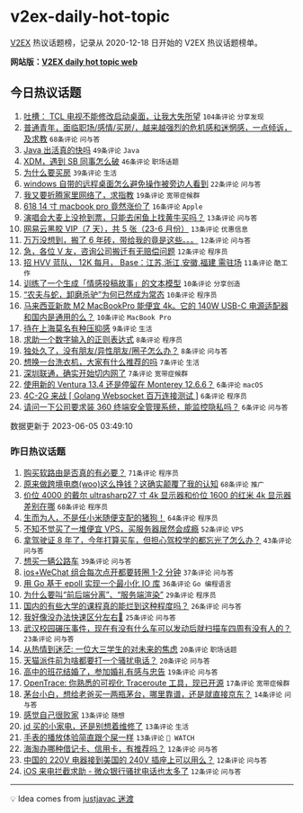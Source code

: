 # v2ex-daily-hot-topic

[V2EX](https://www.v2ex.com/) 热议话题榜，记录从 2020-12-18 日开始的 V2EX 热议话题榜单。

**网站版：[V2EX daily hot topic web](https://boojack.github.io/v2ex-daily-hot-topic-web/)**

## 今日热议话题

<!-- TODAY BEGIN -->

1. [吐槽： TCL 电视不能修改启动桌面，让我大失所望](https://www.v2ex.com/t/945781) `104条评论` `分享发现`
1. [普通青年，面临职场/感情/买房/，越来越强烈的危机感和迷惘感，一点倾诉，及求教](https://www.v2ex.com/t/945791) `68条评论` `问与答`
1. [Java 出活真的快吗](https://www.v2ex.com/t/945809) `49条评论` `Java`
1. [XDM，遇到 SB 同事怎么破](https://www.v2ex.com/t/945806) `46条评论` `职场话题`
1. [为什么要买房](https://www.v2ex.com/t/945852) `39条评论` `生活`
1. [windows 自带的远程桌面怎么避免操作被旁边人看到](https://www.v2ex.com/t/945823) `22条评论` `问与答`
1. [我又要折腾家里网络了，求指教](https://www.v2ex.com/t/945818) `19条评论` `宽带症候群`
1. [618 14 寸 macbook pro 竟然涨价了](https://www.v2ex.com/t/945815) `16条评论` `Apple`
1. [演唱会大麦上没抢到票，只能去闲鱼上找黄牛买吗？](https://www.v2ex.com/t/945802) `13条评论` `问与答`
1. [网易云黑胶 VIP（7 天），共 5 张（23-6 月份）](https://www.v2ex.com/t/945799) `13条评论` `优惠信息`
1. [万万没想到，搬了 6 年砖，带给我的竟是这些。。。](https://www.v2ex.com/t/945854) `12条评论` `问与答`
1. [急，各位 V 友，咨询公司搬迁有无赔偿问题](https://www.v2ex.com/t/945808) `12条评论` `程序员`
1. [招 HVV 蓝队， 12K 每月， Base：江苏,浙江,安徽,福建 需驻场](https://www.v2ex.com/t/945841) `11条评论` `酷工作`
1. [训练了一个生成「情感投稿故事」的文本模型](https://www.v2ex.com/t/945834) `10条评论` `分享创造`
1. [“农夫与蛇，卸磨杀驴”为何已然成为常态](https://www.v2ex.com/t/945794) `10条评论` `程序员`
1. [马来西亚新款 M2 MacBookPro 能便宜 4k。它的 140W USB-C 电源适配器和国内是通用的么？](https://www.v2ex.com/t/945780) `10条评论` `MacBook Pro`
1. [待在上海莫名有种压抑感](https://www.v2ex.com/t/945801) `9条评论` `生活`
1. [求助一个数字输入的正则表达式](https://www.v2ex.com/t/945862) `8条评论` `程序员`
1. [独处久了，没有朋友/异性朋友/圈子怎么办？](https://www.v2ex.com/t/945831) `8条评论` `问与答`
1. [想换一台洗衣机，大家有什么推荐的吗](https://www.v2ex.com/t/945846) `7条评论` `生活`
1. [深圳联通，确实开始切内网了](https://www.v2ex.com/t/945800) `7条评论` `宽带症候群`
1. [使用新的 Ventura 13.4 还是停留在 Monterey 12.6.6？](https://www.v2ex.com/t/945858) `6条评论` `macOS`
1. [4C-2G 来战 [ Golang Websocket 百万连接测试 ]](https://www.v2ex.com/t/945827) `6条评论` `程序员`
1. [请问一下公司要求装 360 终端安全管理系统，能监控隐私吗？](https://www.v2ex.com/t/945793) `6条评论` `问与答`

数据更新于 2023-06-05 03:49:10

<!-- TODAY END -->

### 昨日热议话题

<!-- YESTERDAY BEGIN -->

1. [购买软路由是否真的有必要？](https://www.v2ex.com/t/945653) `71条评论` `程序员`
1. [原来做跨境电商(woo)这么挣钱？这确实颠覆了我的认知](https://www.v2ex.com/t/945757) `68条评论` `推广`
1. [价位 4000 的戴尔 ultrasharp27 寸 4k 显示器和价位 1600 的红米 4k 显示器差别在哪](https://www.v2ex.com/t/945602) `68条评论` `程序员`
1. [生而为人，不是任小米随便支配的猪狗！](https://www.v2ex.com/t/945694) `64条评论` `程序员`
1. [不知不觉买了一堆便宜 VPS，买服务器居然会成瘾](https://www.v2ex.com/t/945609) `52条评论` `VPS`
1. [拿驾驶证 8 年了，今年打算买车，但担心驾校学的都忘光了怎么办？](https://www.v2ex.com/t/945656) `43条评论` `问与答`
1. [想买一辆公路车](https://www.v2ex.com/t/945630) `39条评论` `问与答`
1. [ios+WeChat 组合每次点开都要转圈 1-2 分钟](https://www.v2ex.com/t/945599) `37条评论` `问与答`
1. [用 Go 基于 epoll 实现一个最小化 IO 库](https://www.v2ex.com/t/945616) `36条评论` `Go 编程语言`
1. [为什么要叫“前后端分离”、“服务端渲染”](https://www.v2ex.com/t/945682) `29条评论` `程序员`
1. [国内的有些大学的课程真的能烂到这种程度吗？](https://www.v2ex.com/t/945753) `26条评论` `问与答`
1. [我好像没办法快速区分左右🥵](https://www.v2ex.com/t/945729) `25条评论` `问与答`
1. [武汉校园碾压事件，现在有没有什么车可以发动后就扫描车四周有没有人的？](https://www.v2ex.com/t/945606) `23条评论` `问与答`
1. [从热情到迷茫: 一位大三学生的对未来的焦虑](https://www.v2ex.com/t/945715) `20条评论` `职场话题`
1. [天猫派件前为啥都要打一个骚扰电话？](https://www.v2ex.com/t/945645) `20条评论` `问与答`
1. [高中的班花结婚了，参加婚礼有感与忠告](https://www.v2ex.com/t/945765) `19条评论` `问与答`
1. [OpenTrace: 你熟悉的可视化 Traceroute 工具，现已开源](https://www.v2ex.com/t/945596) `17条评论` `宽带症候群`
1. [茅台小白，想给老爸买一两瓶茅台，哪里靠谱，还是就直接京东？](https://www.v2ex.com/t/945603) `14条评论` `问与答`
1. [感觉自己很败家](https://www.v2ex.com/t/945737) `13条评论` `随想`
1. [jd 买的小家电，还是别想着维修了](https://www.v2ex.com/t/945676) `13条评论` `生活`
1. [手表的播放体验简直跟个屎一样](https://www.v2ex.com/t/945646) `13条评论` ` WATCH`
1. [海淘办哪种借记卡、信用卡，有推荐吗？](https://www.v2ex.com/t/945673) `12条评论` `问与答`
1. [中国的 220V 电器接到美国的 240V 插座上可以用么？](https://www.v2ex.com/t/945641) `12条评论` `问与答`
1. [iOS 来电拦截求助 - 微众银行骚扰电话也太多了](https://www.v2ex.com/t/945638) `12条评论` `问与答`

<!-- YESTERDAY END -->

---

💡 Idea comes from [justjavac 迷渡](https://github.com/justjavac/)
